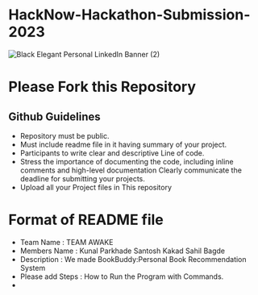 # HackNow-Hackathon-Submission-2023
![Black Elegant Personal LinkedIn Banner (2)](https://github.com/IEEE-CS-GHRCE/Hacknow-Hackathon-Submission-2023/assets/139680254/dac49653-9ab8-42ea-bb6d-758d832b29e8)

# Please Fork this Repository
## Github Guidelines
* Repository must be public. 
* Must include readme file in it having summary of your project. 
* Participants to write clear and descriptive Line of code. 
* Stress the importance of documenting the code, including inline comments and high-level documentation Clearly communicate the deadline for submitting your projects.
* Upload all your Project files in This repository
  

# Format of README file
* Team Name : TEAM AWAKE
* Members Name : Kunal Parkhade Santosh Kakad Sahil Bagde
* Description : We made BookBuddy:Personal Book Recommendation System
* Please add Steps : How to Run the Program with Commands.
* 

